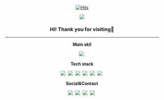 <div align=center>
  
[![Hits](https://hits.seeyoufarm.com/api/count/incr/badge.svg?url=https%3A%2F%2Fgithub.com%2Fwoongchan789&count_bg=%2379C83D&title_bg=%23555555&icon=github.svg&icon_color=%23E7E7E7&title=hits&edge_flat=false)](https://github.com/woongchan789)


<div align=center>
  
<img src="https://capsule-render.vercel.app/api?type=waving&color=auto&height=300&section=header&text=WoongChan%20Nam&fontSize=40&fontColor=ffffff" />

</div>

### Hi! Thank you for visiting👏
---

**Main skil**
  
<p align="center">
  <img src="https://img.shields.io/badge/Python-3776AB?style=flat-square&logo=Python&logoColor=white"/></a>&nbsp 
</p>

**Tech stack**  
  
<p align="center">
  <img src="https://img.shields.io/badge/Python-3776AB?style=flat-square&logo=Python&logoColor=white"/></a>&nbsp
  <img src="https://img.shields.io/badge/R-276DC3?style=flat-square&logo=R&logoColor=white"/></a>&nbsp
  <img src="https://img.shields.io/badge/Linux-FCC624?style=flat-square&logo=Linux&logoColor=white"/></a>&nbsp
  <img src="https://img.shields.io/badge/Ubuntu-E95420?style=flat-square&logo=Ubuntu&logoColor=white"/></a>&nbsp
  <img src="https://img.shields.io/badge/Docker-2496ED?style=flat-square&logo=Docker&logoColor=white"/></a>&nbsp
  <img src="https://img.shields.io/badge/Adobe%20Illustrator-FF9A00?style=flat-square&logo=Adobe%20Illustrator&logoColor=white"/></a>&nbsp
</p>

**Social&Contact**

<p align="center">
  <img src="https://img.shields.io/badge/Instagram-E4405F?style=flat-square&logo=Instagram&logoColor=white&link=https://www.instagram.com/skandcks/"/></a>&nbsp
  <img src="https://img.shields.io/badge/Naver-03C75A?style=flat-square&logo=Naver&logoColor=white&link=woongchan789@naver.com"/></a>&nbsp
  <img src="https://img.shields.io/badge/Gmail-EA4335?style=flat-square&logo=Gmail&logoColor=white&link=woong0795@g.hongik.ac.kr"/></a>&nbsp
  <img src="https://img.shields.io/badge/Tistory-000000?style=flat-square&logo=Tistory&logoColor=white&link=https://woongchan789.tistory.com/"/></a>&nbsp
</p>
